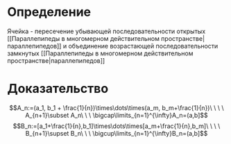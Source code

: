 # Определение
Ячейка - пересечение убывающей последовательности открытых [[Параллепипеды в многомерном действительном пространстве|параллепипедов]] и объединение возрастающей последовательности замкнутых [[Параллепипеды в многомерном действительном пространстве|параллепипедов]]
# Доказательство
$$A_n:=(a_1, b_1 + \frac{1}{n})\times\dots\times(a_m, b_m+\frac{1}{n})\ \ \ \ A_{n+1}\subset A_n\ \ \ \bigcap\limits_{n=1}^{\infty}A_n=(a,b]$$
$$B_n:=[a_1+\frac{1}{n},b_1]\times\dots\times[a_m+\frac{1}{n},b_m]\ \ \ \ B_{n+1}\supset B_n\ \ \ \bigcup\limits_{n=1}^{\infty}B_n=(a,b]$$